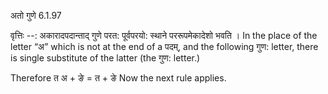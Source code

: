 

 अतो गुणे 6.1.97 


वृत्तिः --: अकारादपदान्ताद् गुणे परत: पूर्वपरयो: स्थाने पररूपमेकादेशो भवति । In the place of the letter “अ” which is not at the end of a पदम्, and the following गुण: letter, there is single substitute of the latter (the गुण: letter.) 


Therefore त अ + ङे = त + ङे Now the next rule applies. 



